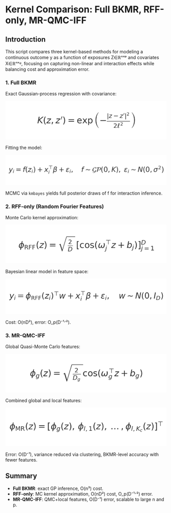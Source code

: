 # Kernel Comparison: Full BKMR, RFF-only, MR-QMC-IFF

## Introduction

This script compares three kernel-based methods for modeling a continuous outcome y as a function of exposures Z∈ℝⁿˣᵖ and covariates X∈ℝⁿˣᵠ, focusing on capturing non-linear and interaction effects while balancing cost and approximation error.

### 1. Full BKMR

Exact Gaussian-process regression with covariance:

![Gaussian Kernel](kernel.png)

Fitting the model:

![Full BKMR Model](full_model.png)

MCMC via `kmbayes` yields full posterior draws of f for interaction inference.

### 2. RFF-only (Random Fourier Features)

Monte Carlo kernel approximation:

![RFF Map](rff_map.png)

Bayesian linear model in feature space:

![RFF Linear Model](rff_lin.png)

Cost: O(nD²), error: O_p(D⁻¹ᐟ²).

### 3. MR-QMC-IFF

Global Quasi-Monte Carlo features:

![MR Global](mr_global.png)

Combined global and local features:

![MR Combined](mr_combined.png)

Error: O(D⁻¹), variance reduced via clustering, BKMR-level accuracy with fewer features.

## Summary

- **Full BKMR**: exact GP inference, O(n³) cost.
- **RFF-only**: MC kernel approximation, O(nD²) cost, O_p(D⁻¹ᐟ²) error.
- **MR-QMC-IFF**: QMC+local features, O(D⁻¹) error, scalable to large n and p.
